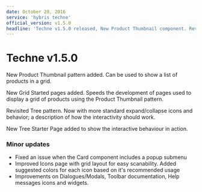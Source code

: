 ```yaml
---
date: October 28, 2016
service: 'hybris techne'
official_version: v1.5.0
headline: 'Techne v1.5.0 released, New Product Thumbnail component. Revisited Tree pattern.'
---
```


<h1>Techne v1.5.0</h1>
<p>New Product Thumbnail pattern added. Can be used to show a list of products in a grid.</p>
<p>New Grid Started pages added. Speeds the development of pages used to display a grid of products using the Product Thumbnail pattern.</p>
<p>Revisited Tree pattern. Now with more standard expand/collapse icons and behavior; a description of how the interactivity should work.</p>
<p>New Tree Starter Page added to show the interactive behaviour in action.</p>

<h3>Minor updates</h3>
<ul>
    <li>Fixed an issue when the Card component includes a popup submenu</li>
    <li>Improved Icons page with grid layout for easy scanability. Added suggested colors for each icon based on it's recommended usage</li>
    <li>Improvements on Dialogues/Modals, Toolbar documentation, Help messages icons and widgets.</li>
</ul>

